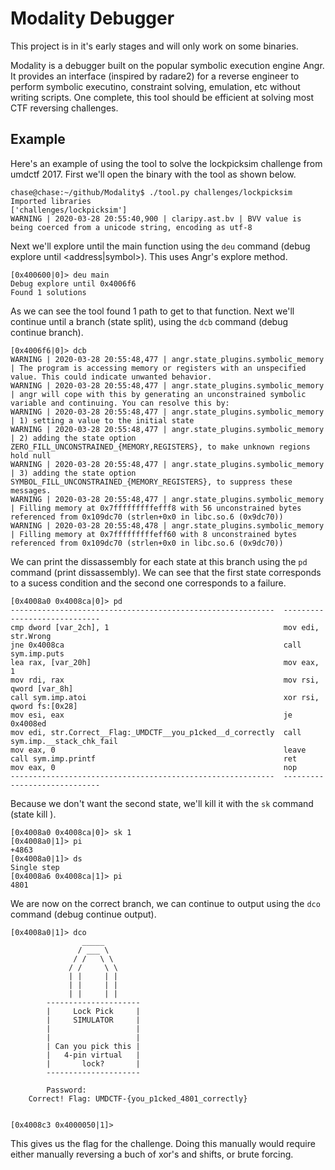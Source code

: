 # Modality Debugger

This project is in it's early stages and will only work on some binaries.

Modality is a debugger built on the popular symbolic execution engine Angr. It provides an interface (inspired by radare2) for a reverse engineer to perform symbolic executino, constraint solving, emulation, etc without writing scripts. One complete, this tool should be efficient at solving most CTF reversing challenges. 

## Example

Here's an example of using the tool to solve the lockpicksim challenge from umdctf 2017. First we'll open the binary with the tool as shown below.
```
chase@chase:~/github/Modality$ ./tool.py challenges/lockpicksim 
Imported libraries
['challenges/lockpicksim']
WARNING | 2020-03-28 20:55:40,900 | claripy.ast.bv | BVV value is being coerced from a unicode string, encoding as utf-8
```
Next we'll explore until the main function using the `deu` command (debug explore until <address|symbol>). This uses Angr's explore method.
```
[0x400600|0]> deu main
Debug explore until 0x4006f6
Found 1 solutions
```
As we can see the tool found 1 path to get to that function. Next we'll continue until a branch (state split), using the `dcb` command (debug continue branch).
```
[0x4006f6|0]> dcb
WARNING | 2020-03-28 20:55:48,477 | angr.state_plugins.symbolic_memory | The program is accessing memory or registers with an unspecified value. This could indicate unwanted behavior.
WARNING | 2020-03-28 20:55:48,477 | angr.state_plugins.symbolic_memory | angr will cope with this by generating an unconstrained symbolic variable and continuing. You can resolve this by:
WARNING | 2020-03-28 20:55:48,477 | angr.state_plugins.symbolic_memory | 1) setting a value to the initial state
WARNING | 2020-03-28 20:55:48,477 | angr.state_plugins.symbolic_memory | 2) adding the state option ZERO_FILL_UNCONSTRAINED_{MEMORY,REGISTERS}, to make unknown regions hold null
WARNING | 2020-03-28 20:55:48,477 | angr.state_plugins.symbolic_memory | 3) adding the state option SYMBOL_FILL_UNCONSTRAINED_{MEMORY_REGISTERS}, to suppress these messages.
WARNING | 2020-03-28 20:55:48,477 | angr.state_plugins.symbolic_memory | Filling memory at 0x7fffffffffefff8 with 56 unconstrained bytes referenced from 0x109dc70 (strlen+0x0 in libc.so.6 (0x9dc70))
WARNING | 2020-03-28 20:55:48,478 | angr.state_plugins.symbolic_memory | Filling memory at 0x7fffffffffeff60 with 8 unconstrained bytes referenced from 0x109dc70 (strlen+0x0 in libc.so.6 (0x9dc70))
```
We can print the dissassembly for each state at this branch using the `pd` command (print dissassembly). We can see that the first state corresponds to a sucess condition and the second one corresponds to a failure.
```
[0x4008a0 0x4008ca|0]> pd
-----------------------------------------------------------  -----------------------------
cmp dword [var_2ch], 1                                       mov edi, str.Wrong
jne 0x4008ca                                                 call sym.imp.puts
lea rax, [var_20h]                                           mov eax, 1
mov rdi, rax                                                 mov rsi, qword [var_8h]
call sym.imp.atoi                                            xor rsi, qword fs:[0x28]
mov esi, eax                                                 je 0x4008ed
mov edi, str.Correct__Flag:_UMDCTF__you_p1cked__d_correctly  call sym.imp.__stack_chk_fail
mov eax, 0                                                   leave
call sym.imp.printf                                          ret
mov eax, 0                                                   nop
-----------------------------------------------------------  -----------------------------
```
Because we don't want the second state, we'll kill it with the `sk` command (state kill <state number>). 
```
[0x4008a0 0x4008ca|0]> sk 1
[0x4008a0|1]> pi
+4863
[0x4008a0|1]> ds
Single step
[0x4008a6 0x4008ca|1]> pi
4801
```
We are now on the correct branch, we can continue to output using the `dco` command (debug continue output).
```
[0x4008a0|1]> dco
		        _____   
		       / ___ \     
		      / /   \ \    
		     / /     \ \ 
		     | |     | |
		     | |     | |
		     | |     | |
		---------------------
		|     Lock Pick     |
		|     SIMULATOR     |
		|                   |
		|                   |
		| Can you pick this |
		|   4-pin virtual   |
		|       lock?       |
		---------------------

		Password: 
	Correct! Flag: UMDCTF-{you_p1cked_4801_correctly}


[0x4008c3 0x4000050|1]>
```
This gives us the flag for the challenge. Doing this manually would require either manually reversing a buch of xor's and shifts, or brute forcing.
